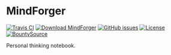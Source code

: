 # MindForger
[![Travis CI](https://img.shields.io/travis/dvorka/mindforger.svg?maxAge=360)](https://travis-ci.org/dvorka/mindforger)
[![Download MindForger](https://img.shields.io/sourceforge/dm/mindforger.svg)](https://sourceforge.net/projects/mindforger/files/latest/download)
[![GitHub issues](https://img.shields.io/github/issues/dvorka/mindforger.svg?maxAge=360)](https://github.com/dvorka/mindforger/issues)
[![License](https://img.shields.io/github/license/dvorka/mindforger.svg?maxAge=360000)](https://github.com/dvorka/mindforger/blob/master/LICENSE.md)
[![BountySource](https://www.bountysource.com/badge/team?team_id=270742&style=raised)](https://www.bountysource.com/teams/mindforger?utm_source=mindforger&utm_medium=shield&utm_campaign=raised)

<!-- Build status https://ci.appveyor.com/api/projects/status/h1j489qa1mx67e0h?svg=true https://ci.appveyor.com/project/dvorka/mindforger -->

Personal thinking notebook.

